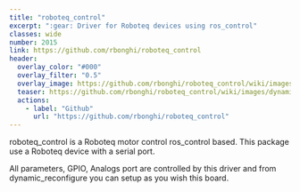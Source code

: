 ```yaml
---
title: "roboteq_control"
excerpt: ":gear: Driver for Roboteq devices using ros_control"
classes: wide
number: 2015
link: https://github.com/rbonghi/roboteq_control
header:
  overlay_color: "#000"
  overlay_filter: "0.5"
  overlay_image: https://github.com/rbonghi/roboteq_control/wiki/images/dynamic_reconfigure.png
  teaser: https://github.com/rbonghi/roboteq_control/wiki/images/dynamic_reconfigure.png
  actions:
    - label: "Github"
      url: "https://github.com/rbonghi/roboteq_control"
---
```


roboteq_control is a Roboteq motor control ros_control based. This package use a Roboteq device with a serial port.

All parameters, GPIO, Analogs port are controlled by this driver and from dynamic_reconfigure you can setup as you wish this board.